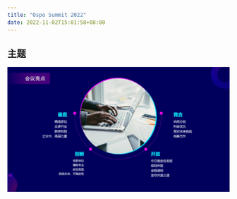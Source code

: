 ```yaml
---
title: "Ospo Summit 2022"
date: 2022-11-02T15:01:58+08:00
---
```


## 主题

![](images/OSPO-Summit-2022-highlight.jpg)

